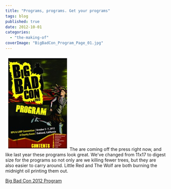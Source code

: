 ```yaml
---
title: "Programs, programs. Get your programs"
tags: blog
published: true
date: 2012-10-01
categories: 
  - "the-making-of"
coverImage: "BigBadCon_Program_Page_01.jpg"
---
```


[![](/images/BigBadCon_Program_Page_01-202x300.jpg "BigBadCon_Program_Page_01")](http://www.bigbadcon.com/wp-content/uploads/2012/09/BigBadCon2012Program.pdf)The are coming off the press right now, and like last year these programs look great. We've changed from 11x17 to digest size for the programs so not only are we killing fewer trees, but they are also easier to carry around. Little Red and The Wolf are both burning the midnight oil printing them out.

[Big Bad Con 2012 Program](http://www.bigbadcon.com/wp-content/uploads/2012/09/BigBadCon2012Program.pdf)
